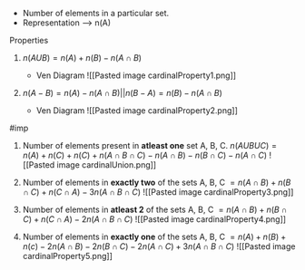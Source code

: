 - Number of elements in a particular set.  
- Representation --> n(A)

Properties
1.  $n ( A U B ) = n ( A ) + n ( B ) - n ( A ∩ B )$
	- Ven Diagram
	![[Pasted image cardinalProperty1.png]]

2. 	$n ( A - B ) = n ( A ) - n ( A ∩ B )  || n ( B - A ) = n ( B ) - n ( A ∩ B )$
	- Ven Diagram
		![[Pasted image cardinalProperty2.png]]

#imp

1.  Number of elements present in **atleast one** set A, B, C.
	$n ( A U B U C ) = n ( A ) + n ( C ) + n ( C ) + n ( A ∩ B ∩ C ) - n ( A ∩ B ) - n ( B ∩ C ) - n ( A ∩ C )$
![[Pasted image cardinalUnion.png]]
2. Number of elements in **exactly two** of the sets A, B, C
	$= n ( A ∩ B ) + n ( B ∩ C ) + n ( C ∩ A )- 3 n ( A ∩ B ∩ C )$
	![[Pasted image cardinalProperty3.png]]

3. Number of elements in **atleast 2** of the sets A, B, C
	$= n ( A ∩ B ) + n ( B ∩ C ) + n ( C ∩ A )- 2 n ( A ∩ B ∩ C )$
	![[Pasted image cardinalProperty4.png]]

4. Number of elements in **exactly one** of the sets A, B, C
	$= n ( A ) + n ( B ) + n ( c ) - 2n ( A ∩ B )- 2 n ( B ∩ C ) - 2n ( A ∩ C ) + 3 n( A ∩ B ∩ C )$
	![[Pasted image cardinalProperty5.png]]

